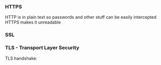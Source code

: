 ### HTTPS
HTTP is in plain text so passwords and other stuff can be easily intercepted
HTTPS makes it unreadable 
### SSL
### TLS - Transport Layer Security
TLS handshake:

